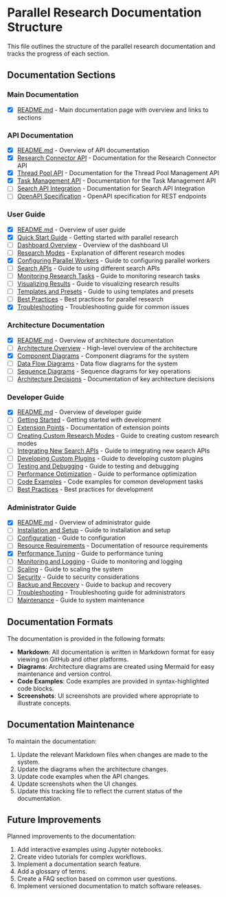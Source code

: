 # Parallel Research Documentation Structure

This file outlines the structure of the parallel research documentation and tracks the progress of each section.

## Documentation Sections

### Main Documentation

- [x] [README.md](./README.md) - Main documentation page with overview and links to sections

### API Documentation

- [x] [README.md](./api/README.md) - Overview of API documentation
- [x] [Research Connector API](./api/research_connector_api.md) - Documentation for the Research Connector API
- [x] [Thread Pool API](./api/thread_pool_api.md) - Documentation for the Thread Pool Management API
- [x] [Task Management API](./api/task_management_api.md) - Documentation for the Task Management API
- [ ] [Search API Integration](./api/search_api_integration.md) - Documentation for Search API Integration
- [ ] [OpenAPI Specification](./api/openapi_spec.md) - OpenAPI specification for REST endpoints

### User Guide

- [x] [README.md](./user_guide/README.md) - Overview of user guide
- [x] [Quick Start Guide](./user_guide/quick_start.md) - Getting started with parallel research
- [ ] [Dashboard Overview](./user_guide/dashboard_overview.md) - Overview of the dashboard UI
- [ ] [Research Modes](./user_guide/research_modes.md) - Explanation of different research modes
- [x] [Configuring Parallel Workers](./user_guide/configuring_parallel_workers.md) - Guide to configuring parallel workers
- [ ] [Search APIs](./user_guide/search_apis.md) - Guide to using different search APIs
- [ ] [Monitoring Research Tasks](./user_guide/monitoring_tasks.md) - Guide to monitoring research tasks
- [ ] [Visualizing Results](./user_guide/visualizing_results.md) - Guide to visualizing research results
- [ ] [Templates and Presets](./user_guide/templates_presets.md) - Guide to using templates and presets
- [ ] [Best Practices](./user_guide/best_practices.md) - Best practices for parallel research
- [x] [Troubleshooting](./user_guide/troubleshooting.md) - Troubleshooting guide for common issues

### Architecture Documentation

- [x] [README.md](./architecture/README.md) - Overview of architecture documentation
- [ ] [Architecture Overview](./architecture/architecture_overview.md) - High-level overview of the architecture
- [x] [Component Diagrams](./architecture/component_diagrams.md) - Component diagrams for the system
- [ ] [Data Flow Diagrams](./architecture/data_flow_diagrams.md) - Data flow diagrams for the system
- [ ] [Sequence Diagrams](./architecture/sequence_diagrams.md) - Sequence diagrams for key operations
- [ ] [Architecture Decisions](./architecture/architecture_decisions.md) - Documentation of key architecture decisions

### Developer Guide

- [x] [README.md](./developer_guide/README.md) - Overview of developer guide
- [ ] [Getting Started](./developer_guide/getting_started.md) - Getting started with development
- [ ] [Extension Points](./developer_guide/extension_points.md) - Documentation of extension points
- [ ] [Creating Custom Research Modes](./developer_guide/custom_research_modes.md) - Guide to creating custom research modes
- [ ] [Integrating New Search APIs](./developer_guide/integrating_search_apis.md) - Guide to integrating new search APIs
- [ ] [Developing Custom Plugins](./developer_guide/developing_plugins.md) - Guide to developing custom plugins
- [ ] [Testing and Debugging](./developer_guide/testing_debugging.md) - Guide to testing and debugging
- [ ] [Performance Optimization](./developer_guide/performance_optimization.md) - Guide to performance optimization
- [ ] [Code Examples](./developer_guide/code_examples.md) - Code examples for common development tasks
- [ ] [Best Practices](./developer_guide/best_practices.md) - Best practices for development

### Administrator Guide

- [x] [README.md](./admin_guide/README.md) - Overview of administrator guide
- [ ] [Installation and Setup](./admin_guide/installation.md) - Guide to installation and setup
- [ ] [Configuration](./admin_guide/configuration.md) - Guide to configuration
- [ ] [Resource Requirements](./admin_guide/resource_requirements.md) - Documentation of resource requirements
- [x] [Performance Tuning](./admin_guide/performance_tuning.md) - Guide to performance tuning
- [ ] [Monitoring and Logging](./admin_guide/monitoring_logging.md) - Guide to monitoring and logging
- [ ] [Scaling](./admin_guide/scaling.md) - Guide to scaling the system
- [ ] [Security](./admin_guide/security.md) - Guide to security considerations
- [ ] [Backup and Recovery](./admin_guide/backup_recovery.md) - Guide to backup and recovery
- [ ] [Troubleshooting](./admin_guide/troubleshooting.md) - Troubleshooting guide for administrators
- [ ] [Maintenance](./admin_guide/maintenance.md) - Guide to system maintenance

## Documentation Formats

The documentation is provided in the following formats:

- **Markdown**: All documentation is written in Markdown format for easy viewing on GitHub and other platforms.
- **Diagrams**: Architecture diagrams are created using Mermaid for easy maintenance and version control.
- **Code Examples**: Code examples are provided in syntax-highlighted code blocks.
- **Screenshots**: UI screenshots are provided where appropriate to illustrate concepts.

## Documentation Maintenance

To maintain the documentation:

1. Update the relevant Markdown files when changes are made to the system.
2. Update the diagrams when the architecture changes.
3. Update code examples when the API changes.
4. Update screenshots when the UI changes.
5. Update this tracking file to reflect the current status of the documentation.

## Future Improvements

Planned improvements to the documentation:

1. Add interactive examples using Jupyter notebooks.
2. Create video tutorials for complex workflows.
3. Implement a documentation search feature.
4. Add a glossary of terms.
5. Create a FAQ section based on common user questions.
6. Implement versioned documentation to match software releases.

